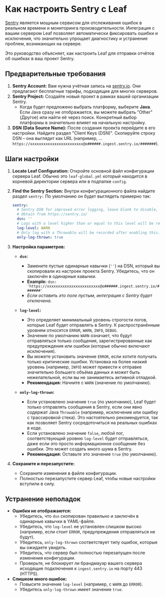 # Как настроить Sentry с Leaf

[Sentry](https://sentry.io/) является мощным сервисом для отслеживания ошибок в реальном времени и мониторинга производительности. Интеграция с вашим сервером Leaf позволяет автоматически фиксировать ошибки и исключения, что значительно упрощает диагностику и устранение проблем, возникающих на сервере.

Это руководство объясняет, как настроить Leaf для отправки отчётов об ошибках в ваш проект Sentry.

## Предварительные требования

1.  **Sentry Account:** Вам нужна учётная запись на [sentry.io](https://sentry.io/). Они предлагают бесплатные тарифы, подходящие для многих серверов.
2.  **Sentry Project:** Создайте новый проект в рамках вашей организации Sentry.
    *   Когда будет предложено выбрать платформу, выберите **Java**. Если Java сразу не отображается, вы можете выбрать "Other" (Другое) или найти её через поиск. Конкретный выбор платформы в значительно влияет на начальную настройку.
3.  **DSN (Data Source Name):** После создания проекта перейдите в его настройки. Найдите раздел "Client Keys (DSN)". Скопируйте строку DSN – она выглядит как URL (например, ... `https://xxxxxxxxxxxxxxxxxxxxxxxx@o######.ingest.sentry.io/#######`).

## Шаги настройки

1.  **Locate Leaf Configuration:** Откройте основной файл конфигурации сервера Leaf. Обычно это `leaf-global.yml` который находится в корневой директории сервера или в подпапке `config`.

2.  **Find the Sentry Section:** Внутри конфигурационного файла найдите раздел `sentry:` По умолчанию он будет выглядеть примерно так:

    ```yaml
    sentry:
      # Sentry DSN for improved error logging, leave blank to disable,
      # Obtain from https://sentry.io/
      dsn: ''
      # Logs with a level higher than or equal to this level will be recorded.
      log-level: WARN
      # Only log with a Throwable will be recorded after enabling this.
      only-log-thrown: true
    ```

3.  **Настройка параметров:**

    *   **`dsn`:**
        *   Замените пустые одинарные кавычки (`''`) на DSN, который вы скопировали из настроек проекта Sentry. Убедитесь, что он заключён в одинарные кавычки.
        *   **Example:** `dsn: 'https://xxxxxxxxxxxxxxxxxxxxxxxx@o######.ingest.sentry.io/#######'`
        *   *Если оставить это поле пустым, интеграция с Sentry будет отключена.*

    *   **`log-level`:**
        *   Это определяет минимальный уровень строгости логов, которые Leaf будет отправлять в Sentry. К распространённым уровням относятся  `ERROR`, `WARN`, `INFO`, `DEBUG`.
        *   Значение по умолчанию `WARN` означает, что будут отправляться только сообщения, зарегистрированные как предупреждения или ошибки (которые обычно включают исключения).
        *   Вы можете установить значение `ERROR`, если хотите получать только критические ошибки. Установка на более низкий уровень (например, `INFO`) может привести к отправке значительно большего объёма данных и может быть нежелательной, если вы не занимаетесь активной отладкой.
        *   **Рекомендация:** Начните с `WARN` (значение по умолчанию).

    *   **`only-log-thrown`:**
        *   Если установлено значение `true` (по умолчанию), Leaf будет *только* отправлять сообщения в Sentry, если они явно содержат Java `Throwable` (например, исключение или ошибку с трассировкой стека). Это настоятельно рекомендуется, так как позволяет Sentry сосредоточиться на реальных ошибках в коде.
        *   Если установлено значение `false`, *любой* лог, соответствующий уровню `log-level` будет отправляться, даже если это просто информационное сообщение без ошибки. Это может создать много шума в Sentry.
        *   **Рекомендация:** Оставьте это значение `true` (по умолчанию).

4.  **Сохраните и перезапустите:**
    *   Сохраните изменения в файле конфигурации.
    *   Полностью перезапустите сервер Leaf, чтобы новые настройки вступили в силу.

## Устранение неполадок

*   **Ошибки не отображаются:**
    *   Убедитесь, что `dsn` скопирован правильно и заключён в одинарные кавычки в YAML-файле.
    *   Убедитесь, что `log-level` не установлен слишком высоко (например, если стоит `ERROR`, предупреждения отправляться не будут).
    *   Убедитесь, `only-log-thrown` соответствует типу ошибок, которые вы ожидаете увидеть.
    *   Убедитесь, что сервер был полностью перезапущен после изменения конфигурации.
    *   Проверьте, не блокирует ли брандмауэр вашего сервера исходящие подключения к `ingest.sentry.io` на порту 443 (HTTPS).
*   **Слишком много ошибок:**
    *   Повысите значение `log-level` (например, с `WARN` до `ERROR`).
    *   Убедитесь `only-log-thrown` имеет значение `true`.